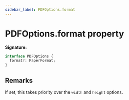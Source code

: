 ```yaml
---
sidebar_label: PDFOptions.format
---
```


# PDFOptions.format property

**Signature:**

```typescript
interface PDFOptions {
  format?: PaperFormat;
}
```

## Remarks

If set, this takes priority over the `width` and `height` options.
